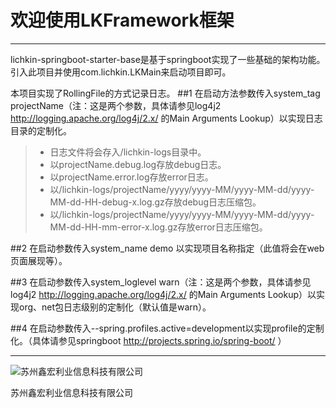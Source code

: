 # 欢迎使用LKFramework框架

------

lichkin-springboot-starter-base是基于springboot实现了一些基础的架构功能。引入此项目并使用com.lichkin.LKMain来启动项目即可。

本项目实现了RollingFile的方式记录日志。
##1 在启动方法参数传入system_tag projectName（注：这是两个参数，具体请参见log4j2 http://logging.apache.org/log4j/2.x/ 的Main Arguments Lookup）以实现日志目录的定制化。
> * 日志文件将会存入/lichkin-logs目录中。
> * 以projectName.debug.log存放debug日志。
> * 以projectName.error.log存放error日志。
> * 以/lichkin-logs/projectName/yyyy/yyyy-MM/yyyy-MM-dd/yyyy-MM-dd-HH-debug-x.log.gz存放debug日志压缩包。
> * 以/lichkin-logs/projectName/yyyy/yyyy-MM/yyyy-MM-dd/yyyy-MM-dd-HH-mm-error-x.log.gz存放error日志压缩包。

##2 在启动参数传入system_name demo 以实现项目名称指定（此值将会在web页面展现等）。

##3 在启动参数传入system_loglevel warn（注：这是两个参数，具体请参见log4j2 http://logging.apache.org/log4j/2.x/ 的Main Arguments Lookup）以实现org、net包日志级别的定制化（默认值是warn）。

##4 在启动参数传入--spring.profiles.active=development以实现profile的定制化。（具体请参见springboot http://projects.spring.io/spring-boot/ ）

------
![苏州鑫宏利业信息科技有限公司](https://avatars2.githubusercontent.com/u/30554748?v=4&s=200=400x400)

苏州鑫宏利业信息科技有限公司

